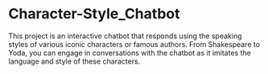 # Character-Style_Chatbot
This project is an interactive chatbot that responds using the speaking styles of various iconic characters or famous authors. From Shakespeare to Yoda, you can engage in conversations with the chatbot as it imitates the language and style of these characters.
